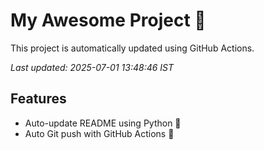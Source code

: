 # My Awesome Project 🚀

This project is automatically updated using GitHub Actions.

_Last updated: 2025-07-01 13:48:46 IST_

## Features
- Auto-update README using Python 🐍
- Auto Git push with GitHub Actions 🤖
